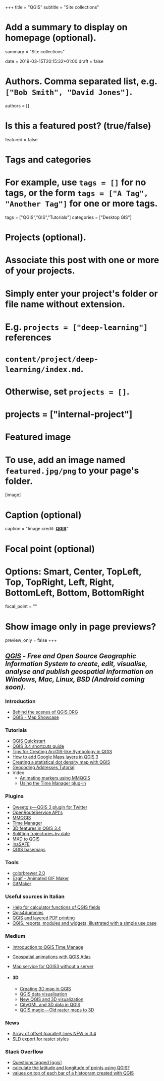 +++
title = "QGIS"
subtitle = "Site collections"

# Add a summary to display on homepage (optional).
summary = "Site collections"

date = 2019-03-15T20:15:32+01:00
draft = false

# Authors. Comma separated list, e.g. `["Bob Smith", "David Jones"]`.
authors = []

# Is this a featured post? (true/false)
featured = false

# Tags and categories
# For example, use `tags = []` for no tags, or the form `tags = ["A Tag", "Another Tag"]` for one or more tags.
tags = ["QGIS","GIS","Tutorials"]
categories = ["Desktop GIS"]

# Projects (optional).
#   Associate this post with one or more of your projects.
#   Simply enter your project's folder or file name without extension.
#   E.g. `projects = ["deep-learning"]` references
#   `content/project/deep-learning/index.md`.
#   Otherwise, set `projects = []`.
# projects = ["internal-project"]

# Featured image
# To use, add an image named `featured.jpg/png` to your page's folder.
[image]
  # Caption (optional)
  caption = "Image credit: [**QGIS**](https://www.qgis.org/en/site/)"

  # Focal point (optional)
  # Options: Smart, Center, TopLeft, Top, TopRight, Left, Right, BottomLeft, Bottom, BottomRight
  focal_point = ""

  # Show image only in page previews?
  preview_only = false
+++

##  _**[QGIS](https://qgis.org/en/site/)**_ _- Free and Open Source Geographic Information System to create, edit, visualise, analyse and publish geospatial information on Windows, Mac, Linux, BSD (Android coming soon)._


### Introduction

- [Behind the scenes of QGIS.ORG](https://docs.google.com/presentation/d/15fBntItxpOk3V8ZVmg0g6Ox5-ZylInN2zVpVBSrKi6k/edit#slide=id.g220367a49a_0_104)
- [QGIS - Map Showcase](https://www.flickr.com/groups/qgis/)

### Tutorials

- [QGIS Quickstart](https://live.osgeo.org/en/quickstart/qgis_quickstart.html)
- [QGIS 3.4 shortcuts guide](https://north-road.com/qgis-3-0-shortcuts/)
- [Tips for Creating ArcGIS-like Symbology in QGIS](https://opengislab.com/blog/2019/2/5/tips-for-creating-arcgis-like-symbology-in-qgis?format=amp)
- [How to add Google Maps layers in QGIS 3](https://geogeek.xyz/how-to-add-google-maps-layers-in-qgis-3.html)
- [Creating a statistical dot density map with QGIS](http://learngis.uk/creating-statistical-dot-density-map-qgis/)
- [Geocoding Addresses Tutorial](https://guides.library.ucsc.edu/DSCguides/QGIS_GeocodingAddresses)
- Video
  - [Animating markers using MMQGIS](https://www.youtube.com/watch?v=GAPPQaULmGM)
  - [Using the Time Manager plug-in](https://www.youtube.com/watch?v=nHrFOPf1UGw)

### Plugins

- [Qweetgis — QGIS 3 plugin for Twitter](https://medium.com/@compatt84/qweetgis-qgis-3-plugin-for-twitter-93005f2e5ec8)
- [OpenRouteService API's](http://k1z.blog.uni-heidelberg.de/2018/11/25/qgis-plugin-osm-tools-v32-published/)
- [MMQGIS](http://michaelminn.com/linux/mmqgis/)
- [Time Manager](https://anitagraser.com/tag/time-manager/)
- [3D features in QGIS 3.4](https://www.lutraconsulting.co.uk/blog/2018/10/17/qgis3d-new-features-qgis3-4/)
- [Splitting trajectories by date](https://anitagraser.com/2019/01/26/movement-data-in-gis-19-splitting-trajectories-by-date/amp/)
- [MXD to QGIS](https://north-road.com/2019/02/04/announcing-our-slyr-funding-drive/)
- [InaSAFE](https://github.com/inasafe/inasafe/tree/master)
- [QGIS basemaps](https://raw.githubusercontent.com/klakar/QGIS_resources/master/collections/Geosupportsystem/python/qgis_basemaps.py)



### Tools

- [colorbrewer 2.0](http://colorbrewer2.org/#type=sequential&scheme=BuGn&n=3)
- [Ezgif - Animated GIF Maker](https://ezgif.com/maker)
- [GifMaker](http://gifmaker.org/)


### Useful sources in Italian

- [Help for calculator functions of QGIS fields](http://hfcqgis.opendatasicilia.it/it/latest/index.html)
- [Qgis4dummies](http://qgis4dummies.wikidot.com/)
- [QGIS and layered PDF printing](https://medium.com/coseerobe/qgis-e-la-stampa-in-pdf-layered-a067402e175f)
- [QGIS, reports, modules and widgets, illustrated with a simple use case](https://medium.com/tantotanto/qgis-relazioni-moduli-e-widget-illustrati-con-un-semplice-caso-duso-2dc5ab47770e)


### Medium

- [Introduction to QGIS Time Manage](https://medium.com/@tjukanov/geogiffery-in-a-nutshell-introduction-to-qgis-time-manager-31bb79f2af19)
- [Geospatial animations with QGIS Atlas](https://medium.com/@tjukanov/geospatial-animations-with-qgis-atlas-995d7ddb2d67)
- [Map service for QGIS3 without a server](https://medium.com/maptiler/map-service-for-qgis3-without-a-server-51d53aee92cb)

- #### 3D

  - [Creating 3D map in QGIS](https://medium.com/the-pointscene-diaries/creating-3d-map-in-qgis-690f3d40beb1)
  - [QGIS data visualisation](https://medium.com/@loosegoat/qgis-data-visualisation-c0579c7472dd)
  - [New QGIS and 3D visualization](https://medium.com/the-pointscene-diaries/3d-map-qgis-guide-4688975b8fb4)
  - [CityGML and 3D data in QGIS](https://medium.com/the-pointscene-diaries/qgis-3d-buildings-tutorial-1e0111fcd766)
  - [QGIS magic — Old raster maps to 3D](https://medium.com/@tjukanov/qgis-magic-old-raster-maps-to-3d-ddd0f550e0e8)



### News

- [Array of offset (parallel) lines NEW in 3.4](https://docs.qgis.org/testing/en/docs/user_manual/processing_algs/qgis/vectorcreation.html#id35)
- [SLD export for raster styles](http://changelog.qgis.org/en/qgis/version/3.6.0/#sld-export-for-raster-styles)

### Stack Overflow

- [Questions tagged [qgis]](https://stackoverflow.com/questions/tagged/qgis)
- [calculate the latitude and longitude of points using QGIS?](https://gis.stackexchange.com/questions/7199/how-do-i-calculate-the-latitude-and-longitude-of-points-using-qgis)
- [values on top of each bar of a histogram created with QGIS](https://gis.stackexchange.com/questions/308985/values-on-top-of-each-bar-of-a-histogram-in-qgis)
